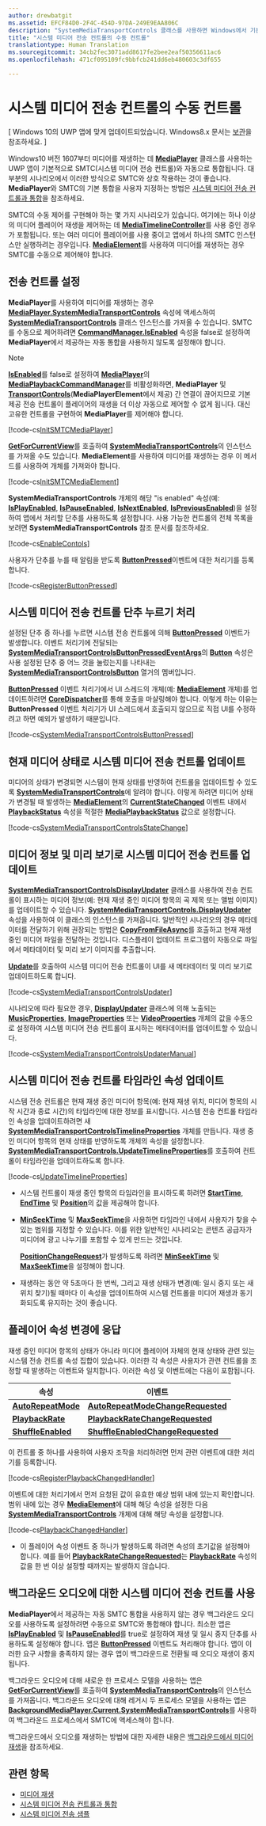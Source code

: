 ```yaml
---
author: drewbatgit
ms.assetid: EFCF84D0-2F4C-454D-97DA-249E9EAA806C
description: "SystemMediaTransportControls 클래스를 사용하면 Windows에서 기본 제공되는 앱에서 시스템 미디어 전송 컨트롤을 사용하고 앱이 현재 재생 중인 미디어에 대해 컨트롤이 표시하는 메타데이터를 업데이트할 수 있습니다."
title: "시스템 미디어 전송 컨트롤의 수동 컨트롤"
translationtype: Human Translation
ms.sourcegitcommit: 34cb2fec3071add8617fe2bee2eaf50356611ac6
ms.openlocfilehash: 471cf095109fc9bbfcb241dd6eb480603c3df655

---
```


# 시스템 미디어 전송 컨트롤의 수동 컨트롤

\[ Windows 10의 UWP 앱에 맞게 업데이트되었습니다. Windows8.x 문서는 [보관](http://go.microsoft.com/fwlink/p/?linkid=619132)을 참조하세요. \]

Windows10 버전 1607부터 미디어를 재생하는 데 [**MediaPlayer**](https://msdn.microsoft.com/library/windows/apps/Windows.Media.Playback.MediaPlayer) 클래스를 사용하는 UWP 앱이 기본적으로 SMTC(시스템 미디어 전송 컨트롤)와 자동으로 통합됩니다. 대부분의 시나리오에서 이러한 방식으로 SMTC와 상호 작용하는 것이 좋습니다. **MediaPlayer**와 SMTC의 기본 통합을 사용자 지정하는 방법은 [시스템 미디어 전송 컨트롤과 통합](integrate-with-systemmediatransportcontrols.md)을 참조하세요.

SMTC의 수동 제어를 구현해야 하는 몇 가지 시나리오가 있습니다. 여기에는 하나 이상의 미디어 플레이어 재생을 제어하는 데 [**MediaTimelineController**](https://msdn.microsoft.com/library/windows/apps/Windows.Media.MediaTimelineController)를 사용 중인 경우가 포함됩니다. 또는 여러 미디어 플레이어를 사용 중이고 앱에서 하나의 SMTC 인스턴스만 실행하려는 경우입니다. [**MediaElement**](https://msdn.microsoft.com/library/windows/apps/Windows.UI.Xaml.Controls.MediaElement)를 사용하여 미디어를 재생하는 경우 SMTC를 수동으로 제어해야 합니다.

## 전송 컨트롤 설정
**MediaPlayer**를 사용하여 미디어를 재생하는 경우 [**MediaPlayer.SystemMediaTransportControls**](https://msdn.microsoft.com/library/windows/apps/Windows.Media.Playback.MediaPlayer.SystemMediaTransportControls) 속성에 액세스하여 [**SystemMediaTransportControls**](https://msdn.microsoft.com/library/windows/apps/Windows.Media.SystemMediaTransportControls) 클래스 인스턴스를 가져올 수 있습니다. SMTC를 수동으로 제어하려면 [**CommandManager.IsEnabled**](https://msdn.microsoft.com/library/windows/apps/Windows.Media.Playback.MediaPlaybackCommandManager.IsEnabled) 속성을 false로 설정하여 **MediaPlayer**에서 제공하는 자동 통합을 사용하지 않도록 설정해야 합니다.

> [!NOTE] 
> [**IsEnabled**](https://msdn.microsoft.com/library/windows/apps/Windows.Media.Playback.MediaPlaybackCommandManager.IsEnabled)를 false로 설정하여 [**MediaPlayer**](https://msdn.microsoft.com/library/windows/apps/Windows.Media.Playback.MediaPlayer)의 [**MediaPlaybackCommandManager**](https://msdn.microsoft.com/library/windows/apps/Windows.Media.Playback.MediaPlaybackCommandManager)를 비활성화하면, **MediaPlayer** 및 [**TransportControls**](https://msdn.microsoft.com/library/windows/apps/Windows.UI.Xaml.Controls.MediaPlayerElement.TransportControls)(**MediaPlayerElement**에서 제공) 간 연결이 끊어지므로 기본 제공 전송 컨트롤이 플레이어의 재생을 더 이상 자동으로 제어할 수 없게 됩니다. 대신 고유한 컨트롤을 구현하여 **MediaPlayer**를 제어해야 합니다.

[!code-cs[InitSMTCMediaPlayer](./code/SMTCWin10/cs/MainPage.xaml.cs#SnippetInitSMTCMediaPlayer)]

[**GetForCurrentView**](https://msdn.microsoft.com/library/windows/apps/dn278708)를 호출하여 [**SystemMediaTransportControls**](https://msdn.microsoft.com/library/windows/apps/dn278677)의 인스턴스를 가져올 수도 있습니다. **MediaElement**를 사용하여 미디어를 재생하는 경우 이 메서드를 사용하여 개체를 가져와야 합니다.

[!code-cs[InitSMTCMediaElement](./code/SMTCWin10/cs/MainPage.xaml.cs#SnippetInitSMTCMediaElement)]

**SystemMediaTransportControls** 개체의 해당 "is enabled" 속성(예: [**IsPlayEnabled**](https://msdn.microsoft.com/library/windows/apps/dn278714), [**IsPauseEnabled**](https://msdn.microsoft.com/library/windows/apps/dn278713), [**IsNextEnabled**](https://msdn.microsoft.com/library/windows/apps/dn278712), [**IsPreviousEnabled**](https://msdn.microsoft.com/library/windows/apps/dn278715))을 설정하여 앱에서 처리할 단추를 사용하도록 설정합니다. 사용 가능한 컨트롤의 전체 목록을 보려면 **SystemMediaTransportControls** 참조 문서를 참조하세요.

[!code-cs[EnableContols](./code/SMTCWin10/cs/MainPage.xaml.cs#SnippetEnableContols)]

사용자가 단추를 누를 때 알림을 받도록 [**ButtonPressed**](https://msdn.microsoft.com/library/windows/apps/dn278706)이벤트에 대한 처리기를 등록합니다.

[!code-cs[RegisterButtonPressed](./code/SMTCWin10/cs/MainPage.xaml.cs#SnippetRegisterButtonPressed)]

## 시스템 미디어 전송 컨트롤 단추 누르기 처리

설정된 단추 중 하나를 누르면 시스템 전송 컨트롤에 의해 [**ButtonPressed**](https://msdn.microsoft.com/library/windows/apps/dn278706) 이벤트가 발생합니다. 이벤트 처리기에 전달되는 [**SystemMediaTransportControlsButtonPressedEventArgs**](https://msdn.microsoft.com/library/windows/apps/dn278683)의 [**Button**](https://msdn.microsoft.com/library/windows/apps/dn278685) 속성은 사용 설정된 단추 중 어느 것을 눌렀는지를 나타내는 [**SystemMediaTransportControlsButton**](https://msdn.microsoft.com/library/windows/apps/dn278681) 열거의 멤버입니다.

[**ButtonPressed**](https://msdn.microsoft.com/library/windows/apps/dn278706) 이벤트 처리기에서 UI 스레드의 개체(예: [**MediaElement**](https://msdn.microsoft.com/library/windows/apps/br242926) 개체)를 업데이트하려면 [**CoreDispatcher**](https://msdn.microsoft.com/library/windows/apps/br208211)를 통해 호출을 마샬링해야 합니다. 이렇게 하는 이유는 **ButtonPressed** 이벤트 처리기가 UI 스레드에서 호출되지 않으므로 직접 UI를 수정하려고 하면 예외가 발생하기 때문입니다.

[!code-cs[SystemMediaTransportControlsButtonPressed](./code/SMTCWin10/cs/MainPage.xaml.cs#SnippetSystemMediaTransportControlsButtonPressed)]

## 현재 미디어 상태로 시스템 미디어 전송 컨트롤 업데이트

미디어의 상태가 변경되면 시스템이 현재 상태를 반영하여 컨트롤을 업데이트할 수 있도록 [**SystemMediaTransportControls**](https://msdn.microsoft.com/library/windows/apps/dn278677)에 알려야 합니다. 이렇게 하려면 미디어 상태가 변경될 때 발생하는 [**MediaElement**](https://msdn.microsoft.com/library/windows/apps/br242926)의 [**CurrentStateChanged**](https://msdn.microsoft.com/library/windows/apps/br227375) 이벤트 내에서 [**PlaybackStatus**](https://msdn.microsoft.com/library/windows/apps/dn278719) 속성을 적절한 [**MediaPlaybackStatus**](https://msdn.microsoft.com/library/windows/apps/dn278665) 값으로 설정합니다.

[!code-cs[SystemMediaTransportControlsStateChange](./code/SMTCWin10/cs/MainPage.xaml.cs#SnippetSystemMediaTransportControlsStateChange)]

## 미디어 정보 및 미리 보기로 시스템 미디어 전송 컨트롤 업데이트

[**SystemMediaTransportControlsDisplayUpdater**](https://msdn.microsoft.com/library/windows/apps/dn278686) 클래스를 사용하여 전송 컨트롤이 표시하는 미디어 정보(예: 현재 재생 중인 미디어 항목의 곡 제목 또는 앨범 이미지)를 업데이트할 수 있습니다. [**SystemMediaTransportControls.DisplayUpdater**](https://msdn.microsoft.com/library/windows/apps/dn278707) 속성을 사용하여 이 클래스의 인스턴스를 가져옵니다. 일반적인 시나리오의 경우 메타데이터를 전달하기 위해 권장되는 방법은 [**CopyFromFileAsync**](https://msdn.microsoft.com/library/windows/apps/dn278694)를 호출하고 현재 재생 중인 미디어 파일을 전달하는 것입니다. 디스플레이 업데이트 프로그램이 자동으로 파일에서 메타데이터 및 미리 보기 이미지를 추출합니다.

[**Update**](https://msdn.microsoft.com/library/windows/apps/dn278701)를 호출하여 시스템 미디어 전송 컨트롤이 UI를 새 메타데이터 및 미리 보기로 업데이트하도록 합니다.

[!code-cs[SystemMediaTransportControlsUpdater](./code/SMTCWin10/cs/MainPage.xaml.cs#SnippetSystemMediaTransportControlsUpdater)]

시나리오에 따라 필요한 경우, [**DisplayUpdater**](https://msdn.microsoft.com/library/windows/apps/dn278707) 클래스에 의해 노출되는 [**MusicProperties**](https://msdn.microsoft.com/library/windows/apps/dn278696), [**ImageProperties**](https://msdn.microsoft.com/library/windows/apps/dn278695) 또는 [**VideoProperties**](https://msdn.microsoft.com/library/windows/apps/dn278702) 개체의 값을 수동으로 설정하여 시스템 미디어 전송 컨트롤이 표시하는 메타데이터를 업데이트할 수 있습니다.

[!code-cs[SystemMediaTransportControlsUpdaterManual](./code/SMTCWin10/cs/MainPage.xaml.cs#SystemMediaTransportControlsUpdaterManual)]

## 시스템 미디어 전송 컨트롤 타임라인 속성 업데이트

시스템 전송 컨트롤은 현재 재생 중인 미디어 항목(예: 현재 재생 위치, 미디어 항목의 시작 시간과 종료 시간)의 타임라인에 대한 정보를 표시합니다. 시스템 전송 컨트롤 타임라인 속성을 업데이트하려면 새 [**SystemMediaTransportControlsTimelineProperties**](https://msdn.microsoft.com/library/windows/apps/mt218746) 개체를 만듭니다. 재생 중인 미디어 항목의 현재 상태를 반영하도록 개체의 속성을 설정합니다. [**SystemMediaTransportControls.UpdateTimelineProperties**](https://msdn.microsoft.com/library/windows/apps/mt218760)를 호출하여 컨트롤이 타임라인을 업데이트하도록 합니다.

[!code-cs[UpdateTimelineProperties](./code/SMTCWin10/cs/MainPage.xaml.cs#SnippetUpdateTimelineProperties)]

-   시스템 컨트롤이 재생 중인 항목의 타임라인을 표시하도록 하려면 [**StartTime**](https://msdn.microsoft.com/library/windows/apps/mt218751), [**EndTime**](https://msdn.microsoft.com/library/windows/apps/mt218747) 및 [**Position**](https://msdn.microsoft.com/library/windows/apps/mt218755)의 값을 제공해야 합니다.

-   [**MinSeekTime**](https://msdn.microsoft.com/library/windows/apps/mt218749) 및 [**MaxSeekTime**](https://msdn.microsoft.com/library/windows/apps/mt218748)을 사용하면 타임라인 내에서 사용자가 찾을 수 있는 범위를 지정할 수 있습니다. 이를 위한 일반적인 시나리오는 콘텐츠 공급자가 미디어에 광고 나누기를 포함할 수 있게 만드는 것입니다.

    [**PositionChangeRequest**](https://msdn.microsoft.com/library/windows/apps/mt218755)가 발생하도록 하려면 [**MinSeekTime**](https://msdn.microsoft.com/library/windows/apps/mt218749) 및 [**MaxSeekTime**](https://msdn.microsoft.com/library/windows/apps/mt218748)을 설정해야 합니다.

-   재생하는 동안 약 5초마다 한 번씩, 그리고 재생 상태가 변경(예: 일시 중지 또는 새 위치 찾기)될 때마다 이 속성을 업데이트하여 시스템 컨트롤을 미디어 재생과 동기화되도록 유지하는 것이 좋습니다.

## 플레이어 속성 변경에 응답

재생 중인 미디어 항목의 상태가 아니라 미디어 플레이어 자체의 현재 상태와 관련 있는 시스템 전송 컨트롤 속성 집합이 있습니다. 이러한 각 속성은 사용자가 관련 컨트롤을 조정할 때 발생하는 이벤트와 일치합니다. 이러한 속성 및 이벤트에는 다음이 포함됩니다.

| 속성                                                                  | 이벤트                                                                                                   |
|---------------------------------------------------------------------------|---------------------------------------------------------------------------------------------------------|
| [**AutoRepeatMode**](https://msdn.microsoft.com/library/windows/apps/mt218753) | [**AutoRepeatModeChangeRequested**](https://msdn.microsoft.com/library/windows/apps/mt218754) |
| [**PlaybackRate**](https://msdn.microsoft.com/library/windows/apps/mt218756)     | [**PlaybackRateChangeRequested**](https://msdn.microsoft.com/library/windows/apps/mt218757)     |
| [**ShuffleEnabled**](https://msdn.microsoft.com/library/windows/apps/mt218758) | [**ShuffleEnabledChangeRequested**](https://msdn.microsoft.com/library/windows/apps/mt218759) |

 
이 컨트롤 중 하나를 사용하여 사용자 조작을 처리하려면 먼저 관련 이벤트에 대한 처리기를 등록합니다.

[!code-cs[RegisterPlaybackChangedHandler](./code/SMTCWin10/cs/MainPage.xaml.cs#SnippetRegisterPlaybackChangedHandler)]

이벤트에 대한 처리기에서 먼저 요청된 값이 유효한 예상 범위 내에 있는지 확인합니다. 범위 내에 있는 경우 [**MediaElement**](https://msdn.microsoft.com/library/windows/apps/br242926)에 대해 해당 속성을 설정한 다음 [**SystemMediaTransportControls**](https://msdn.microsoft.com/library/windows/apps/dn278677) 개체에 대해 해당 속성을 설정합니다.

[!code-cs[PlaybackChangedHandler](./code/SMTCWin10/cs/MainPage.xaml.cs#SnippetPlaybackChangedHandler)]

-   이 플레이어 속성 이벤트 중 하나가 발생하도록 하려면 속성의 초기값을 설정해야 합니다. 예를 들어 [**PlaybackRateChangeRequested**](https://msdn.microsoft.com/library/windows/apps/mt218757)는 [**PlaybackRate**](https://msdn.microsoft.com/library/windows/apps/mt218756) 속성의 값을 한 번 이상 설정할 때까지는 발생하지 않습니다.

## 백그라운드 오디오에 대한 시스템 미디어 전송 컨트롤 사용

**MediaPlayer**에서 제공하는 자동 SMTC 통합을 사용하지 않는 경우 백그라운드 오디오를 사용하도록 설정하려면 수동으로 SMTC와 통합해야 합니다. 최소한 앱은 [**IsPlayEnabled**](https://msdn.microsoft.com/library/windows/apps/dn278714) 및 [**IsPauseEnabled**](https://msdn.microsoft.com/library/windows/apps/dn278713)를 true로 설정하여 재생 및 일시 중지 단추를 사용하도록 설정해야 합니다. 앱은 [**ButtonPressed**](https://msdn.microsoft.com/library/windows/apps/dn278706) 이벤트도 처리해야 합니다. 앱이 이러한 요구 사항을 충족하지 않는 경우 앱이 백그라운드로 전환될 때 오디오 재생이 중지됩니다.

백그라운드 오디오에 대해 새로운 한 프로세스 모델을 사용하는 앱은 [**GetForCurrentView**](https://msdn.microsoft.com/library/windows/apps/dn278708)를 호출하여 [**SystemMediaTransportControls**](https://msdn.microsoft.com/library/windows/apps/dn278677)의 인스턴스를 가져옵니다. 백그라운드 오디오에 대해 레거시 두 프로세스 모델을 사용하는 앱은 [**BackgroundMediaPlayer.Current.SystemMediaTransportControls**](https://msdn.microsoft.com/library/windows/apps/dn926635)를 사용하여 백그라운드 프로세스에서 SMTC에 액세스해야 합니다.

백그라운드에서 오디오를 재생하는 방법에 대한 자세한 내용은 [백그라운드에서 미디어 재생](background-audio.md)을 참조하세요.

## 관련 항목
* [미디어 재생](media-playback.md)
* [시스템 미디어 전송 컨트롤과 통합](integrate-with-systemmediatransportcontrols.md) 
* [시스템 미디어 전송 샘플](https://github.com/Microsoft/Windows-universal-samples/tree/dev/Samples/SystemMediaTransportControls) 

 







<!--HONumber=Nov16_HO1-->



